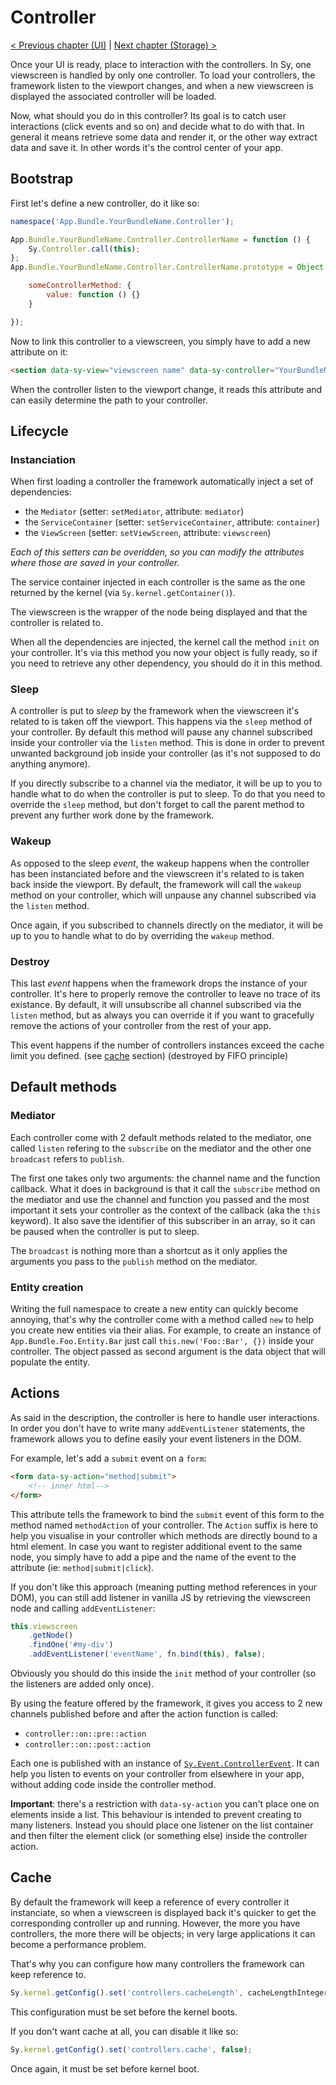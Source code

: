 # Controller

[< Previous chapter (UI)](ui.md) | [Next chapter (Storage) >](storage.md)

Once your UI is ready, place to interaction with the controllers. In Sy, one viewscreen is handled by only one controller. To load your controllers, the framework listen to the viewport changes, and when a new viewscreen is displayed the associated controller will be loaded.

Now, what should you do in this controller? Its goal is to catch user interactions (click events and so on) and decide what to do with that. In general it means retrieve some data and render it, or the other way extract data and save it. In other words it's the control center of your app.

## Bootstrap

First let's define a new controller, do it like so:
```js
namespace('App.Bundle.YourBundleName.Controller');

App.Bundle.YourBundleName.Controller.ControllerName = function () {
    Sy.Controller.call(this);
};
App.Bundle.YourBundleName.Controller.ControllerName.prototype = Object.create(Sy.Controller.prototype, {

    someControllerMethod: {
        value: function () {}
    }

});
```

Now to link this controller to a viewscreen, you simply have to add a new attribute on it:
```html
<section data-sy-view="viewscreen name" data-sy-controller="YourBundleName::ControllerName"></section>
```
When the controller listen to the viewport change, it reads this attribute and can easily determine the path to your controller.

## Lifecycle

### Instanciation

When first loading a controller the framework automatically inject a set of dependencies:

* the `Mediator` (setter: `setMediator`, attribute: `mediator`)
* the `ServiceContainer` (setter: `setServiceContainer`, attribute: `container`)
* the `ViewScreen` (setter: `setViewScreen`, attribute: `viewscreen`)

*Each of this setters can be overidden, so you can modify the attributes where those are saved in your controller.*

The service container injected in each controller is the same as the one returned by the kernel (via `Sy.kernel.getContainer()`).

The viewscreen is the wrapper of the node being displayed and that the controller is related to.

When all the dependencies are injected, the kernel call the method `init` on your controller. It's via this method you now your object is fully ready, so if you need to retrieve any other dependency, you should do it in this method.

### Sleep

A controller is put to *sleep* by the framework when the viewscreen it's related to is taken off the viewport. This happens via the `sleep` method of your controller. By default this method will pause any channel subscribed inside your controller via the `listen` method. This is done in order to prevent unwanted background job inside your controller (as it's not supposed to do anything anymore).

If you directly subscribe to a channel via the mediator, it will be up to you to handle what to do when the controller is put to sleep. To do that you need to override the `sleep` method, but don't forget to call the parent method to prevent any further work done by the framework.

### Wakeup

As opposed to the sleep *event*, the wakeup happens when the controller has been instanciated before and the viewscreen it's related to is taken back inside the viewport. By default, the framework will call the `wakeup` method on your controller, which will unpause any channel subscribed via the `listen` method.

Once again, if you subscribed to channels directly on the mediator, it will be up to you to handle what to do by overriding the `wakeup` method.

### Destroy

This last *event* happens when the framework drops the instance of your controller. It's here to properly remove the controller to leave no trace of its existance. By default, it will unsubscribe all channel subscribed via the `listen` method, but as always you can override it if you want to gracefully remove the actions of your controller from the rest of your app.

This event happens if the number of controllers instances exceed the cache limit you defined. (see [cache](#cache) section) (destroyed by FIFO principle)

## Default methods

### Mediator

Each controller come with 2 default methods related to the mediator, one called `listen` refering to the `subscribe` on the mediator and the other one `broadcast` refers to `publish`.

The first one takes only two arguments: the channel name and the function callback. What it does in background is that it call the `subscribe` method on the mediator and use the channel and function you passed and the most important it sets your controller as the context of the callback (aka the `this` keyword). It also save the identifier of this subscriber in an array, so it can be paused when the controller is put to sleep.

The `broadcast` is nothing more than a shortcut as it only applies the arguments you pass to the `publish` method on the mediator.

### Entity creation

Writing the full namespace to create a new entity can quickly become annoying, that's why the controller come with a method called `new` to help you create new entities via their alias. For example, to create an instance of `App.Bundle.Foo.Entity.Bar` just call `this.new('Foo::Bar', {})` inside your controller. The object passed as second argument is the data object that will populate the entity.

## Actions

As said in the description, the controller is here to handle user interactions. In order you don't have to write many `addEventListener` statements, the framework allows you to define easily your event listeners in the DOM.

For example, let's add a `submit` event on a `form`:
```html
<form data-sy-action="method|submit">
    <!-- inner html-->
</form>
```
This attribute tells the framework to bind the `submit` event of this form to the method named `methodAction` of your controller. The `Action` suffix is here to help you visualise in your controller which methods are directly bound to a html element. In case you want to register additional event to the same node, you simply have to add a pipe and the name of the event to the attribute (ie: `method|submit|click`).

If you don't like this approach (meaning putting method references in your DOM), you can still add listener in vanilla JS by retrieving the viewscreen node and calling `addEventListener`:
```js
this.viewscreen
    .getNode()
    .findOne('#my-div')
    .addEventListener('eventName', fn.bind(this), false);
```
Obviously you should do this inside the `init` method of your controller (so the listeners are added only once).

By using the feature offered by the framework, it gives you access to 2 new channels published before and after the action function is called:

* `controller::on::pre::action`
* `controller::on::post::action`

Each one is published with an instance of [`Sy.Event.ControllerEvent`](../../src/Event/ControllerEvent.js). It can help you listen to events on your controller from elsewhere in your app, without adding code inside the controller method.

**Important**: there's a restriction with `data-sy-action` you can't place one on elements inside a list. This behaviour is intended to prevent creating to many listeners. Instead you should place one listener on the list container and then filter the element click (or something else) inside the controller action.

## Cache

By default the framework will keep a reference of every controller it instanciate, so when a viewscreen is displayed back it's quicker to get the corresponding controller up and running. However, the more you have controllers, the more there will be objects; in very large applications it can become a performance problem.

That's why you can configure how many controllers the framework can keep reference to.
```js
Sy.kernel.getConfig().set('controllers.cacheLength', cacheLengthInteger);
```
This configuration must be set before the kernel boots.

If you don't want cache at all, you can disable it like so:
```js
Sy.kernel.getConfig().set('controllers.cache', false);
```
Once again, it must be set before kernel boot.
